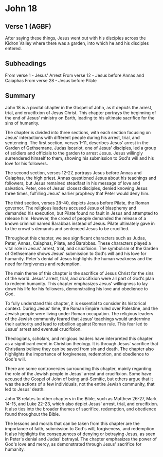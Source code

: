# John 18

## Verse 1 (AGBF)

After saying these things, Jesus went out with his disciples across the Kidron Valley where there was a garden, into which he and his disciples entered.

## Subheadings

From verse 1 - Jesus' Arrest
From verse 12 - Jesus before Annas and Caiaphas
From verse 28 - Jesus before Pilate

## Summary

John 18 is a pivotal chapter in the Gospel of John, as it depicts the arrest, trial, and crucifixion of Jesus Christ. This chapter portrays the beginning of the end of Jesus' ministry on Earth, leading to his ultimate sacrifice for the sins of humanity.

The chapter is divided into three sections, with each section focusing on Jesus' interactions with different people during his arrest, trial, and sentencing. The first section, verses 1-11, describes Jesus' arrest in the Garden of Gethsemane. Judas Iscariot, one of Jesus' disciples, led a group of soldiers and officials to the garden to arrest Jesus. Jesus willingly surrendered himself to them, showing his submission to God's will and his love for his followers.

The second section, verses 12-27, portrays Jesus before Annas and Caiaphas, the high priest. Annas questioned Jesus about his teachings and followers, but Jesus remained steadfast in his message of love and salvation. Peter, one of Jesus' closest disciples, denied knowing Jesus three times, fulfilling Jesus' earlier prophecy that Peter would deny him.

The third section, verses 28-40, depicts Jesus before Pilate, the Roman governor. The religious leaders accused Jesus of blasphemy and demanded his execution, but Pilate found no fault in Jesus and attempted to release him. However, the crowd of people demanded the release of a known criminal named Barabbas instead of Jesus. Pilate ultimately gave in to the crowd's demands and sentenced Jesus to be crucified.

Throughout this chapter, we see significant characters such as Judas, Peter, Annas, Caiaphas, Pilate, and Barabbas. These characters played a vital role in Jesus' arrest, trial, and crucifixion. The symbolism of the Garden of Gethsemane shows Jesus' submission to God's will and his love for humanity. Peter's denial of Jesus highlights the human weakness and the need for forgiveness and redemption.

The main theme of this chapter is the sacrifice of Jesus Christ for the sins of the world. Jesus' arrest, trial, and crucifixion were all part of God's plan to redeem humanity. This chapter emphasizes Jesus' willingness to lay down his life for his followers, demonstrating his love and obedience to God.

To fully understand this chapter, it is essential to consider its historical context. During Jesus' time, the Roman Empire ruled over Palestine, and the Jewish people were living under Roman occupation. The religious leaders of the Jewish community feared that Jesus' teachings would undermine their authority and lead to rebellion against Roman rule. This fear led to Jesus' arrest and eventual crucifixion.

Theologians, scholars, and religious leaders have interpreted this chapter as a significant event in Christian theology. It is through Jesus' sacrifice that Christians believe they can be saved from sin and death. The chapter also highlights the importance of forgiveness, redemption, and obedience to God's will.

There are some controversies surrounding this chapter, mainly regarding the role of the Jewish people in Jesus' arrest and crucifixion. Some have accused the Gospel of John of being anti-Semitic, but others argue that it was the actions of a few individuals, not the entire Jewish community, that led to Jesus' death.

John 18 relates to other chapters in the Bible, such as Matthew 26-27, Mark 14-15, and Luke 22-23, which also depict Jesus' arrest, trial, and crucifixion. It also ties into the broader themes of sacrifice, redemption, and obedience found throughout the Bible.

The lessons and morals that can be taken from this chapter are the importance of faith, submission to God's will, forgiveness, and redemption. It also highlights the consequences of denying or betraying Jesus, as seen in Peter's denial and Judas' betrayal. The chapter emphasizes the power of God's love and mercy, as demonstrated through Jesus' sacrifice for humanity.